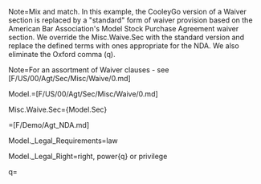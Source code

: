 Note=Mix and match.  In this example, the CooleyGo version of a Waiver section is replaced by a "standard" form of waiver provision based on the American Bar Association's Model Stock Purchase Agreement waiver section.  We override the Misc.Waive.Sec with the standard version and replace the defined terms with ones appropriate for the NDA.  We also eliminate the Oxford comma (q).

Note=For an assortment of Waiver clauses - see [F/US/00/Agt/Sec/Misc/Waive/0.md]

Model.=[F/US/00/Agt/Sec/Misc/Waive/0.md]

Misc.Waive.Sec={Model.Sec}

=[F/Demo/Agt_NDA.md]

Model._Legal_Requirements=law

Model._Legal_Right=right, power{q} or privilege

q=</i>